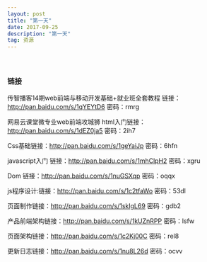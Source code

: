 ```yaml
---
layout: post
title: "第一天"
date: 2017-09-25 
description: "第一天"
tag: 资源
---   
```


　　
### 链接







传智播客14期web前端与移动开发基础+就业班全套教程
链接：http://pan.baidu.com/s/1qYEYtD6 密码：rmrg

网易云课堂微专业web前端攻城狮
html入门链接：http://pan.baidu.com/s/1dEZ0ja5 密码：2ih7

Css基础链接：http://pan.baidu.com/s/1geYaiJp 密码：6hfn

javascript入门 链接：http://pan.baidu.com/s/1mhClpH2 密码：xgru

Dom 链接：http://pan.baidu.com/s/1nuGSXqp 密码：oqqx

js程序设计:链接：http://pan.baidu.com/s/1c2tfaWo 密码：53dl

页面制作链接：http://pan.baidu.com/s/1skIgL69 密码：gdb2

产品前端架构链接：http://pan.baidu.com/s/1kUZnRPP 密码：lsfw

页面架构链接：http://pan.baidu.com/s/1c2Kj00C 密码：rel8

更新日志链接：http://pan.baidu.com/s/1nu8L26d 密码：ocvv
